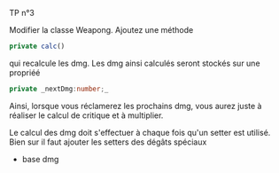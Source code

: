 TP n°3

Modifier la classe Weapong. 
Ajoutez une méthode 

```typescript
private calc()
```

qui recalcule les dmg. 
Les dmg ainsi calculés seront stockés sur une propriéé
```typescript
private _nextDmg:number;_
```

Ainsi, lorsque vous réclamerez les prochains dmg, vous aurez juste 
à réaliser le calcul de critique et à multiplier. 

Le calcul des dmg doit s'effectuer à chaque fois qu'un setter 
est utilisé. Bien sur il faut ajouter les setters des dégâts spéciaux 
+ base dmg
